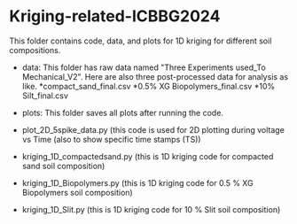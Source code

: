 # Kriging-related-ICBBG2024
This folder contains code, data, and plots for 1D kriging for different soil compositions.

* data: This folder has raw data named "Three Experiments used_To Mechanical_V2". Here are also three post-processed data for analysis as like.
  *compact_sand_final.csv
  *0.5% XG Biopolymers_final.csv
  *10% Silt_final.csv
   
* plots: This folder saves all plots after running the code.
* plot_2D_5spike_data.py (this code is used for 2D plotting during voltage vs Time (also to show specific time stamps (TS))
* kriging_1D_compactedsand.py (this is 1D kriging code for compacted sand soil composition)
* kriging_1D_Biopolymers.py (this is 1D kriging code for 0.5 % XG Biopolymers soil composition)
* kriging_1D_Slit.py (this is 1D kriging code for 10 % Slit soil composition)  
